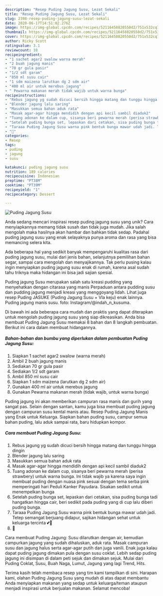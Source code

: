 ```yaml
---
description: "Resep Puding Jagung Susu, Lezat Sekali"
title: "Resep Puding Jagung Susu, Lezat Sekali"
slug: 2398-resep-puding-jagung-susu-lezat-sekali
date: 2020-06-17T14:51:02.276Z
image: https://img-global.cpcdn.com/recipes/52116458820550d2/751x532cq70/puding-jagung-susu-foto-resep-utama.jpg
thumbnail: https://img-global.cpcdn.com/recipes/52116458820550d2/751x532cq70/puding-jagung-susu-foto-resep-utama.jpg
cover: https://img-global.cpcdn.com/recipes/52116458820550d2/751x532cq70/puding-jagung-susu-foto-resep-utama.jpg
author: Ricky Scott
ratingvalue: 3.1
reviewcount: 10
recipeingredient:
- "1 sachet agar2 swalow warna merah"
- "2 buah jagung manis"
- "70 gr gula pasir"
- "1/2 sdt garam"
- "850 ml susu cair"
- "1 sdm maizena larutkan dg 2 sdm air"
- "400 ml air untuk merebus jagung"
- " Pewarna makanan merah tidak wajib untuk warna bunga"
recipeinstructions:
- "Rebus jagung yg sudah dicuci bersih hingga matang dan tunggu hingga dingin"
- "Blender jagung lalu saring"
- "Masukkan semua bahan aduk rata"
- "Masak agar-agar hingga mendidih dengan api kecil sambil diaduk2"
- "Tuang adonan ke dalam cup, sisanya beri pewarna merah (perisa strawbery) untuk warna bunga. Ini tidak wajib ya karena saya ingin membuat puding dengan nuasa pink sesuai dengan tema serba pink memperingati hari Peduli Kanker Payudara. Sisakan sedikit untuk menempelkan bunga"
- "Setelah puding bunga set, lepaskan dari cetakan, sisa puding bunga tadi hangatkan hingga cair, beri sedikit pada puding yang di cup lalu diberi puding bunga."
- "Taraaa Puding Jagung Susu warna pink bentuk bunga mawar udah jadi. Tetep semangat berjuang didapur, sajikan hidangan sehat untuk keluarga tercinta 💕🥰"
- "🥰"
categories:
- Resep
tags:
- puding
- jagung
- susu

katakunci: puding jagung susu 
nutrition: 189 calories
recipecuisine: Indonesian
preptime: "PT38M"
cooktime: "PT39M"
recipeyield: "1"
recipecategory: Dessert

---
```



![Puding Jagung Susu](https://img-global.cpcdn.com/recipes/52116458820550d2/751x532cq70/puding-jagung-susu-foto-resep-utama.jpg)

Anda sedang mencari inspirasi resep puding jagung susu yang unik? Cara menyiapkannya memang tidak susah dan tidak juga mudah. Jika salah mengolah maka hasilnya akan hambar dan bahkan tidak sedap. Padahal puding jagung susu yang enak selayaknya punya aroma dan rasa yang bisa memancing selera kita.

Ada beberapa hal yang sedikit banyak mempengaruhi kualitas rasa dari puding jagung susu, mulai dari jenis bahan, selanjutnya pemilihan bahan segar, sampai cara mengolah dan menyajikannya. Tak perlu pusing kalau ingin menyiapkan puding jagung susu enak di rumah, karena asal sudah tahu triknya maka hidangan ini bisa jadi sajian spesial.

Puding jagung Susu merupakan salah satu kreasi pudding yang menyehatkan dengan citarasa yang manis Perpaduan antara pudding susu dan pudding jagung menjadi kreasi yang menggoyang lidah. Lihat juga resep Puding JASUKE (Puding Jagung Susu + Vla keju) enak lainnya. Puding jagung manis susu. foto: Instagram/@indah_n_kusuma.


Di bawah ini ada beberapa cara mudah dan praktis yang dapat diterapkan untuk mengolah puding jagung susu yang siap dikreasikan. Anda bisa membuat Puding Jagung Susu memakai 8 bahan dan 8 langkah pembuatan. Berikut ini cara dalam membuat hidangannya.

<!--inarticleads1-->

##### Bahan-bahan dan bumbu yang diperlukan dalam pembuatan Puding Jagung Susu:

1. Siapkan 1 sachet agar2 swalow (warna merah)
1. Ambil 2 buah jagung manis
1. Sediakan 70 gr gula pasir
1. Sediakan 1/2 sdt garam
1. Ambil 850 ml susu cair
1. Siapkan 1 sdm maizena (larutkan dg 2 sdm air)
1. Gunakan 400 ml air untuk merebus jagung
1. Gunakan  Pewarna makanan merah (tidak wajib, untuk warna bunga)


Puding jagung ini akan memberikan campuran rasa manis dan gurih yang sangat pas. Selain dengan santan, kamu juga bisa membuat puding jagung dengan campuran susu kental manis atau. Resep Puding Jagung Manis yang Enak untuk Keluarga. Siapkan bahan puding susu, campur semua bahan puding, lalu aduk sampai rata, baru hidupkan kompor. 

<!--inarticleads2-->

##### Cara membuat Puding Jagung Susu:

1. Rebus jagung yg sudah dicuci bersih hingga matang dan tunggu hingga dingin
1. Blender jagung lalu saring
1. Masukkan semua bahan aduk rata
1. Masak agar-agar hingga mendidih dengan api kecil sambil diaduk2
1. Tuang adonan ke dalam cup, sisanya beri pewarna merah (perisa strawbery) untuk warna bunga. Ini tidak wajib ya karena saya ingin membuat puding dengan nuasa pink sesuai dengan tema serba pink memperingati hari Peduli Kanker Payudara. Sisakan sedikit untuk menempelkan bunga
1. Setelah puding bunga set, lepaskan dari cetakan, sisa puding bunga tadi hangatkan hingga cair, beri sedikit pada puding yang di cup lalu diberi puding bunga.
1. Taraaa Puding Jagung Susu warna pink bentuk bunga mawar udah jadi. Tetep semangat berjuang didapur, sajikan hidangan sehat untuk keluarga tercinta 💕🥰
1. 🥰


Cara membuat Puding Jagung: Susu dilarutkan dengan air, kemudian campurkan jagung yang sudah dihaluskan, aduk rata. Masak campuran susu dan jagung halus serta agar-agar putih dan juga vanili. Enak juga kalau dapat puding jagung dimakan pula dengan susu coklat. Lebih sedap puding jagung ini disimpan di dalam peti sejuk dan dimakan sejuk. Mulai dari Puding Coklat, Susu, Buah Naga, Lumut, Jagung yang lagi Trend, Hits. 

Terima kasih telah membaca resep yang tim kami tampilkan di sini. Harapan kami, olahan Puding Jagung Susu yang mudah di atas dapat membantu Anda menyiapkan makanan yang sedap untuk keluarga/teman ataupun menjadi inspirasi untuk berjualan makanan. Selamat mencoba!
